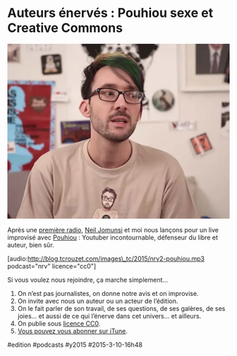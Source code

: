 # Auteurs énervés : Pouhiou sexe et Creative Commons

![](_i/pouhiou.webp)

Après une [première radio](../2/deux-auteurs-enerves-a-la-radio.md), [Neil Jomunsi](http://page42.org/) et moi nous lançons pour un live improvisé avec [Pouhiou](http://pouhiou.com/) : Youtuber incontournable, défenseur du libre et auteur, bien sûr.

[audio:http://blog.tcrouzet.com/images\_tc/2015/nrv2-pouhiou.mp3 podcast="nrv" licence="cc0"]

Si vous voulez nous rejoindre, ça marche simplement…

1. On n’est pas journalistes, on donne notre avis et on improvise.
2. On invite avec nous un auteur ou un acteur de l’édition.
3. On le fait parler de son travail, de ses questions, de ses galères, de ses joies... et aussi de ce qui l’énerve dans cet univers… et ailleurs.
4. On publie sous [licence CC0](http://fr.wikipedia.org/wiki/Licence_CC0).
5. [Vous pouvez vous abonner sur iTune](https://itunes.apple.com/fr/podcast/thierry-crouzet/id976965942?l=fr).



#edition #podcasts #y2015 #2015-3-10-16h48
